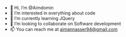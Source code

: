 - 👋 Hi, I’m @Aimdomin
- 👀 I’m interested in everything about code
- 🌱 I’m currently learning JQuery
- 💞️ I’m looking to collaborate on Software development
- 📫 You can reach me at aimannasser94@gmail.com

<!---
Aimdomin/Aimdomin is a ✨ special ✨ repository because its `README.md` (this file) appears on your GitHub profile.
You can click the Preview link to take a look at your changes.
--->
